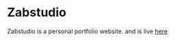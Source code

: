 # Zabstudio
Zabstudio is a personal portfolio website. and is live <a href="https://safwanvk.github.io/Zabstudio/">here</a>
